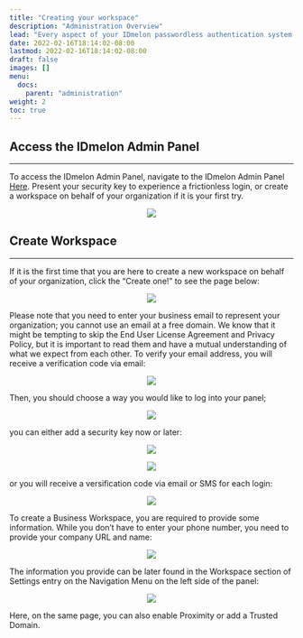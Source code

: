 ```yaml
---
title: "Creating your workspace"
description: "Administration Overview"
lead: "Every aspect of your IDmelon passwordless authentication system can be managed from the IDmelon Admin Panel. This include enrolling and activating users' security keys, instantly granting or restricting access, carefully monitoring users' access, managing licenses, and more."
date: 2022-02-16T18:14:02-08:00
lastmod: 2022-02-16T18:14:02-08:00
draft: false
images: []
menu:
  docs:
    parent: "administration"
weight: 2
toc: true
---
```


## Access the IDmelon Admin Panel

<hr class="hr-line">

To access the IDmelon Admin Panel, navigate to the IDmelon Admin Panel [Here](https://panel.idmelon.com).
Present your security key to experience a frictionless login, or create a workspace on behalf of your organization if it is your first try.

<p align="center">
    <img src="/images/vendor/Panel/wslogin.png" class="doc-img-frame">
</p>

## Create Workspace

<hr class="hr-line">
If it is the first time that you are here to create a new workspace on behalf of your organization, click the “Create one!” to see the page below:

<p align="center">
    <img src="/images/vendor/Panel/panel-reg.png" class="doc-img-frame">
</p>

Please note that you need to enter your business email to represent your organization; you cannot use an email at a free domain.
We know that it might be tempting to skip the End User License Agreement and Privacy Policy, but it is important to read them and have a mutual understanding of what we expect from each other.
To verify your email address, you will receive a verification code via email:

<p align="center">
    <img src="/images/vendor/Panel/code.png" class="doc-img-frame">
</p>

Then, you should choose a way you would like to log into your panel;

<p align="center">
    <img src="/images/vendor/Panel/setup-sk.png" class="doc-img-frame">
</p>

you can either add a security key now or later:

<p align="center">
    <img src="/images/vendor/Panel/touch1.png" class="doc-img-frame">
</p>

<p align="center">
    <img src="/images/vendor/Panel/touch2.png" class="doc-img-frame">
</p>

or you will receive a versification code via email or SMS for each login:

<p align="center">
    <img src="/images/vendor/Panel/human.png" class="doc-img-frame">
</p>

To create a Business Workspace, you are required to provide some information. While you don’t have to enter your phone number, you need to provide your company URL and name:

<p align="center">
    <img src="/images/vendor/Panel/country.png" class="doc-img-frame">
</p>

The information you provide can be later found in the Workspace section of Settings entry on the Navigation Menu on the left side of the panel:

<p align="center">
    <img src="/images/vendor/Panel/menu1.png" class="doc-img-frame">
</p>

Here, on the same page, you can also enable Proximity or add a Trusted Domain.
